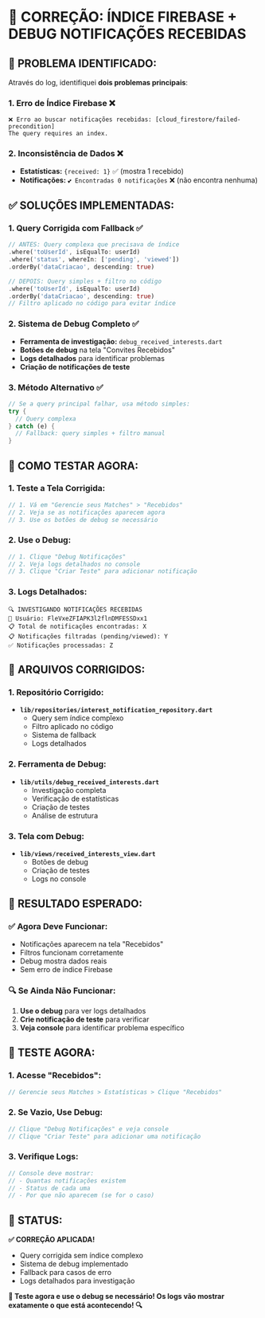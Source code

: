 # 🔧 CORREÇÃO: ÍNDICE FIREBASE + DEBUG NOTIFICAÇÕES RECEBIDAS

## 🎯 **PROBLEMA IDENTIFICADO:**

Através do log, identifiquei **dois problemas principais**:

### **1. Erro de Índice Firebase ❌**
```
❌ Erro ao buscar notificações recebidas: [cloud_firestore/failed-precondition] 
The query requires an index.
```

### **2. Inconsistência de Dados ❌**
- **Estatísticas:** `{received: 1}` ✅ (mostra 1 recebido)
- **Notificações:** `💕 Encontradas 0 notificações` ❌ (não encontra nenhuma)

## ✅ **SOLUÇÕES IMPLEMENTADAS:**

### **1. Query Corrigida com Fallback ✅**
```dart
// ANTES: Query complexa que precisava de índice
.where('toUserId', isEqualTo: userId)
.where('status', whereIn: ['pending', 'viewed'])
.orderBy('dataCriacao', descending: true)

// DEPOIS: Query simples + filtro no código
.where('toUserId', isEqualTo: userId)
.orderBy('dataCriacao', descending: true)
// Filtro aplicado no código para evitar índice
```

### **2. Sistema de Debug Completo ✅**
- **Ferramenta de investigação:** `debug_received_interests.dart`
- **Botões de debug** na tela "Convites Recebidos"
- **Logs detalhados** para identificar problemas
- **Criação de notificações de teste**

### **3. Método Alternativo ✅**
```dart
// Se a query principal falhar, usa método simples:
try {
  // Query complexa
} catch (e) {
  // Fallback: query simples + filtro manual
}
```

## 🧪 **COMO TESTAR AGORA:**

### **1. Teste a Tela Corrigida:**
```dart
// 1. Vá em "Gerencie seus Matches" > "Recebidos"
// 2. Veja se as notificações aparecem agora
// 3. Use os botões de debug se necessário
```

### **2. Use o Debug:**
```dart
// 1. Clique "Debug Notificações"
// 2. Veja logs detalhados no console
// 3. Clique "Criar Teste" para adicionar notificação
```

### **3. Logs Detalhados:**
```
🔍 INVESTIGANDO NOTIFICAÇÕES RECEBIDAS
👤 Usuário: FleVxeZFIAPK3l2flnDMFESSDxx1
📋 Total de notificações encontradas: X
📋 Notificações filtradas (pending/viewed): Y
✅ Notificações processadas: Z
```

## 🎯 **ARQUIVOS CORRIGIDOS:**

### **1. Repositório Corrigido:**
- **`lib/repositories/interest_notification_repository.dart`**
  - Query sem índice complexo
  - Filtro aplicado no código
  - Sistema de fallback
  - Logs detalhados

### **2. Ferramenta de Debug:**
- **`lib/utils/debug_received_interests.dart`**
  - Investigação completa
  - Verificação de estatísticas
  - Criação de testes
  - Análise de estrutura

### **3. Tela com Debug:**
- **`lib/views/received_interests_view.dart`**
  - Botões de debug
  - Criação de testes
  - Logs no console

## 🎉 **RESULTADO ESPERADO:**

### **✅ Agora Deve Funcionar:**
- Notificações aparecem na tela "Recebidos"
- Filtros funcionam corretamente
- Debug mostra dados reais
- Sem erro de índice Firebase

### **🔍 Se Ainda Não Funcionar:**
1. **Use o debug** para ver logs detalhados
2. **Crie notificação de teste** para verificar
3. **Veja console** para identificar problema específico

## 🚀 **TESTE AGORA:**

### **1. Acesse "Recebidos":**
```dart
// Gerencie seus Matches > Estatísticas > Clique "Recebidos"
```

### **2. Se Vazio, Use Debug:**
```dart
// Clique "Debug Notificações" e veja console
// Clique "Criar Teste" para adicionar uma notificação
```

### **3. Verifique Logs:**
```dart
// Console deve mostrar:
// - Quantas notificações existem
// - Status de cada uma
// - Por que não aparecem (se for o caso)
```

## 🎯 **STATUS:**

**✅ CORREÇÃO APLICADA!**
- Query corrigida sem índice complexo
- Sistema de debug implementado
- Fallback para casos de erro
- Logs detalhados para investigação

**🧪 Teste agora e use o debug se necessário! Os logs vão mostrar exatamente o que está acontecendo! 🔍**